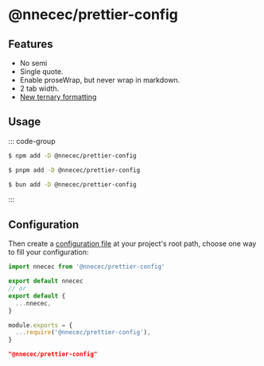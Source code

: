 # @nnecec/prettier-config

## Features

- No semi
- Single quote.
- Enable proseWrap, but never wrap in markdown.
- 2 tab width.
- [New ternary formatting](https://prettier.io/docs/en/options#experimental-ternaries)

## Usage

::: code-group

```sh [npm]
$ npm add -D @nnecec/prettier-config
```

```sh [pnpm]
$ pnpm add -D @nnecec/prettier-config
```

```sh [bun]
$ bun add -D @nnecec/prettier-config
```

:::

## Configuration

Then create a [configuration file](https://prettier.io/docs/en/configuration) at your project's root path, choose one way to fill your configuration:

```js
import nnecec from '@nnecec/prettier-config'

export default nnecec
// or
export default {
  ...nnecec,
}
```

```js
module.exports = {
  ...require('@nnecec/prettier-config'),
}
```

```json
"@nnecec/prettier-config"
```
